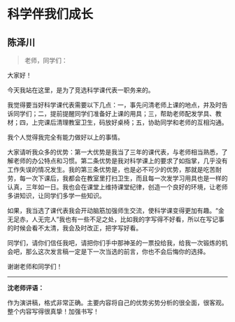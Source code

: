 # 科学伴我们成长 #

## 陈泽川 ##

> 老师，同学们：

大家好！

今天我站在这里，是为了竞选科学课代表一职务来的。

我觉得要当好科学课代表需要以下几点：一，事先问清老师上课的地点，并及时告诉同学们；二，提前提醒同学们准备好上课的用具；三，帮助老师配发学具、教材；四，上完课后清理教室卫生，码放好桌椅；五，协助同学和老师的互相沟通。

我个人觉得我完全有能力做好以上的事情。

大家请听我众多的优势：第一大优势是我当了三年的课代表，与老师相当熟悉，了解老师的办公特点和习惯。第二条优势是我对科学课上的要求了如指掌，几乎没有工作失误的情况发生。我的第三条优势是，也是必不可少的优势，那就是吃苦耐劳，每一次下课后，我都会在教室里打扫卫生，而且每一次发学习用具也是一样的认真，三年如一日。我也会在课堂上维持课堂纪律，创造一个良好的环境，让老师多讲知识，让同学们多学一些知识。

如果，我当选了课代表我会开动脑筋加强师生交流，使科学课变得更加有趣。“金无足赤，人无完人”我也有一些不足之处，比如我的字写得不好看，所以在写记事的时候会看不太清，我会及时改正，把字写好看。

同学们，请你们信任我吧，请把你们手中那神圣的一票投给我，给我一次锻炼的机会吧，那么这次发言稿一定是下一次当选的前言，你也不会后悔你的选择。

谢谢老师和同学们！

-------------------------------------

**沈老师评语：**

作为演讲稿，格式非常正确。主要内容将自己的优势劣势分析的很全面，很客观。整个内容写得很真挚！加强书写！
            